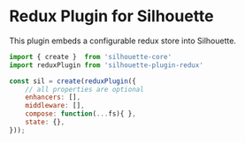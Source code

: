 # **Redux Plugin for Silhouette**

This plugin embeds a configurable redux store into Silhouette. 

``` javascript
import { create }  from 'silhouette-core'
import reduxPlugin from 'silhouette-plugin-redux'

const sil = create(reduxPlugin({
    // all properties are optional
    enhancers: [],
    middleware: [],
    compose: function(...fs){ },
    state: {},
}));
```